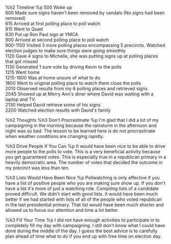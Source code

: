 %h2 Timeline
%p
  500 Woke up<br />600 Made sure signs haven't been removed by vandals (No signs had been removed)<br />615 Arrived at first polling place to poll watch<br />815 Went to Quad<br />830 Put up Ron Paul sign at YMCA<br />900 Arrived at  second polling place to poll watch<br />900-1100 Visited 3 more polling places encompassing 5 precincts. Watched election judges to make sure things were going smoothly<br />1120 Gave 4 signs to Michelle, she was putting signs up at polling places that got missed<br />1130 Generated 1 sure vote by driving Kevin to the polls<br />1215 Went home<br />1215-1800 Was at home unsure of what to do<br />1800 Went to original polling place to watch them close the polls<br />2010 Observed results from my 6 polling places and retrieved signs<br />2045 Showed up at Merry Ann's diner where David was waiting with a laptop and TV.<br />2130 Helped David retrieve some of his signs<br />2200 Watched election results with David's family<br />

%h2 Thoughts
%h3 Don't Procrastinate
%p
  I'm glad that I did a lot of my campaigning in the morning because the rainstorm in the afternoon and night was so bad. The lesson to be learned here is do not procrastinate when weather conditions are changing rapidly.

%h3 Drive People If You Can
%p
  It would have been nice to be able to drive more people to the polls to vote. This is a very beneficial activity because you get guaranteed votes. This is especially true in a republican primary in a heavily democratic area. The number of votes that decided the outcome in my precinct was less than ten.

%h3 Lists Would Have Been Nice
%p
  Pollwatching is only effective if you have a list of positive people who you are making sure show up. If you don't have a list it's more of just a watching role. Compiling lists of a candidate proved difficult. We didn't start with good lists. It would have been much better if we had started with lists of all of the people who voted republican in the last presidential primary. That list would have been much shorter and allowed us to focus our attention and time a lot better.

%h3 Fill Your Time
%p
  I did not have enough activities to participate in to completely fill my day with campaigning. I still don't know what I could have done during the middle of the day. I guess the best advice is to carefully plan ahead of time what to do if you end up with free time on election day.
